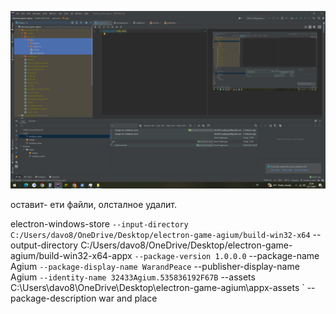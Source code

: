 ![img_1.png](img_1.png)

оставит- ети файли, олсталное удалит. 



electron-windows-store `
--input-directory C:/Users/davo8/OneDrive/Desktop/electron-game-agium/build-win32-x64 `
--output-directory C:/Users/davo8/OneDrive/Desktop/electron-game-agium/build-win32-x64-appx `
--package-version 1.0.0.0 `
--package-name Agium `
--package-display-name WarandPeace `
--publisher-display-name Agium `
--identity-name 32433Agium.535836192F67B `
--assets C:\Users\davo8\OneDrive\Desktop\electron-game-agium\appx-assets `
--package-description war and place 